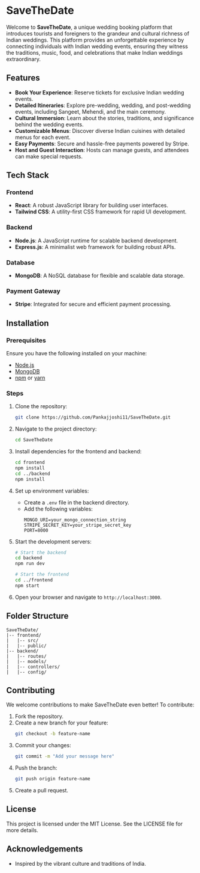 # SaveTheDate

Welcome to **SaveTheDate**, a unique wedding booking platform that introduces tourists and foreigners to the grandeur and cultural richness of Indian weddings. This platform provides an unforgettable experience by connecting individuals with Indian wedding events, ensuring they witness the traditions, music, food, and celebrations that make Indian weddings extraordinary.

## Features
- **Book Your Experience**: Reserve tickets for exclusive Indian wedding events.
- **Detailed Itineraries**: Explore pre-wedding, wedding, and post-wedding events, including Sangeet, Mehendi, and the main ceremony.
- **Cultural Immersion**: Learn about the stories, traditions, and significance behind the wedding events.
- **Customizable Menus**: Discover diverse Indian cuisines with detailed menus for each event.
- **Easy Payments**: Secure and hassle-free payments powered by Stripe.
- **Host and Guest Interaction**: Hosts can manage guests, and attendees can make special requests.

## Tech Stack
### Frontend
- **React**: A robust JavaScript library for building user interfaces.
- **Tailwind CSS**: A utility-first CSS framework for rapid UI development.

### Backend
- **Node.js**: A JavaScript runtime for scalable backend development.
- **Express.js**: A minimalist web framework for building robust APIs.

### Database
- **MongoDB**: A NoSQL database for flexible and scalable data storage.

### Payment Gateway
- **Stripe**: Integrated for secure and efficient payment processing.

## Installation
### Prerequisites
Ensure you have the following installed on your machine:
- [Node.js](https://nodejs.org/)
- [MongoDB](https://www.mongodb.com/)
- [npm](https://www.npmjs.com/) or [yarn](https://yarnpkg.com/)

### Steps
1. Clone the repository:
   ```bash
   git clone https://github.com/Pankajjoshi11/SaveTheDate.git
   ```

2. Navigate to the project directory:
   ```bash
   cd SaveTheDate
   ```

3. Install dependencies for the frontend and backend:
   ```bash
   cd frontend
   npm install
   cd ../backend
   npm install
   ```

4. Set up environment variables:
   - Create a `.env` file in the backend directory.
   - Add the following variables:
     ```env
     MONGO_URI=your_mongo_connection_string
     STRIPE_SECRET_KEY=your_stripe_secret_key
     PORT=8000
     ```

5. Start the development servers:
   ```bash
   # Start the backend
   cd backend
   npm run dev

   # Start the frontend
   cd ../frontend
   npm start
   ```

6. Open your browser and navigate to `http://localhost:3000`.

## Folder Structure
```
SaveTheDate/
|-- frontend/
|   |-- src/
|   |-- public/
|-- backend/
|   |-- routes/
|   |-- models/
|   |-- controllers/
|   |-- config/
```

## Contributing
We welcome contributions to make SaveTheDate even better! To contribute:
1. Fork the repository.
2. Create a new branch for your feature:
   ```bash
   git checkout -b feature-name
   ```
3. Commit your changes:
   ```bash
   git commit -m "Add your message here"
   ```
4. Push the branch:
   ```bash
   git push origin feature-name
   ```
5. Create a pull request.

## License
This project is licensed under the MIT License. See the LICENSE file for more details.

## Acknowledgements
- Inspired by the vibrant culture and traditions of India.




